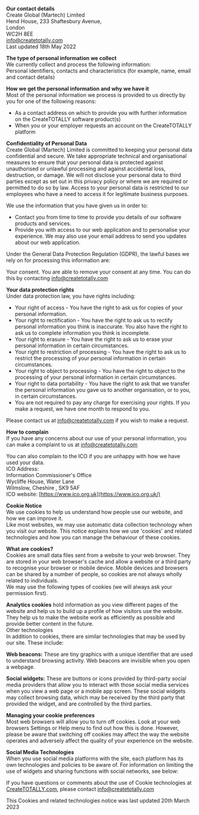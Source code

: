 **Our contact details**  
Create Global (Martech) Limited  
Hend House, 233 Shaftesbury Avenue,  
London  
WC2H 8EE  
info@createtotally.com  
Last updated 18th May 2022

**The type of personal information we collect**  
We currently collect and process the following information:  
Personal identifiers, contacts and characteristics (for example, name, email and contact details)

**How we get the personal information and why we have it**  
Most of the personal information we process is provided to us directly by you for one of the following reasons:

* As a contact address on which to provide you with further information on the CreateTOTALLY software product(s)  
* When you or your employer requests an account on the CreateTOTALLY platform

**Confidentiality of Personal Data**  
Create Global (Martech) Limited is committed to keeping your personal data confidential and secure. We take appropriate technical and organisational measures to ensure that your personal data is protected against unauthorised or unlawful processing and against accidental loss, destruction, or damage. We will not disclose your personal data to third parties except as set out in this privacy policy or where we are required or permitted to do so by law. Access to your personal data is restricted to our employees who have a need to access it for legitimate business purposes.

We use the information that you have given us in order to:

* Contact you from time to time to provide you details of our software products and services.  
* Provide you with access to our web application and to personalise your experience. We may also use your email address to send you updates about our web application.

Under the General Data Protection Regulation (GDPR), the lawful bases we rely on for processing this information are:

Your consent. You are able to remove your consent at any time. You can do this by contacting info@createtotally.com

**Your data protection rights**  
Under data protection law, you have rights including:

* Your right of access \- You have the right to ask us for copies of your personal information.  
* Your right to rectification \- You have the right to ask us to rectify personal information you think is inaccurate. You also have the right to ask us to complete information you think is incomplete.  
* Your right to erasure \- You have the right to ask us to erase your personal information in certain circumstances.  
* Your right to restriction of processing \- You have the right to ask us to restrict the processing of your personal information in certain circumstances.  
* Your right to object to processing \- You have the right to object to the processing of your personal information in certain circumstances.  
* Your right to data portability \- You have the right to ask that we transfer the personal information you gave us to another organisation, or to you, in certain circumstances.  
* You are not required to pay any charge for exercising your rights. If you make a request, we have one month to respond to you.

Please contact us at info@createtotally.com if you wish to make a request.

**How to complain**  
If you have any concerns about our use of your personal information, you can make a complaint to us at info@createtotally.com

You can also complain to the ICO if you are unhappy with how we have used your data.  
ICO Address:  
Information Commissioner's Office  
Wycliffe House, Water Lane  
Wilmslow, Cheshire , SK9 5AF  
ICO website: [https://www.ico.org.uk](https://www.ico.org.uk/)

**Cookie Notice**  
We use cookies to help us understand how people use our website, and how we can improve it.  
Like most websites, we may use automatic data collection technology when you visit our website. This notice explains how we use 'cookies' and related technologies and how you can manage the behaviour of these cookies.

**What are cookies?**  
Cookies are small data files sent from a website to your web browser. They are stored in your web browser's cache and allow a website or a third party to recognise your browser or mobile device. Mobile devices and browsers can be shared by a number of people, so cookies are not always wholly related to individuals.  
We may use the following types of cookies (we will always ask your permission first).

**Analytics cookies** hold information as you view different pages of the website and help us to build up a profile of how visitors use the website. They help us to make the website work as efficiently as possible and provide better content in the future.  
Other technologies  
In addition to cookies, there are similar technologies that may be used by our site. These include:

**Web beacons:** These are tiny graphics with a unique identifier that are used to understand browsing activity. Web beacons are invisible when you open a webpage.

**Social widgets:** These are buttons or icons provided by third-party social media providers that allow you to interact with those social media services when you view a web page or a mobile app screen. These social widgets may collect browsing data, which may be received by the third party that provided the widget, and are controlled by the third parties.

**Managing your cookie preferences**  
Most web browsers will allow you to turn off cookies. Look at your web browsers Settings or Help menu to find out how this is done. However, please be aware that switching off cookies may affect the way the website operates and adversely affect the quality of your experience on the website.

**Social Media Technologies**  
When you use social media platforms with the site, each platform has its own technologies and policies to be aware of. For information on limiting the use of widgets and sharing functions with social networks, see below:

If you have questions or comments about the use of Cookie technologies at [CreateTOTALLY.com](http://createtotally.com/), please contact info@createtotally.com

This Cookies and related technologies notice was last updated 20th March 2023